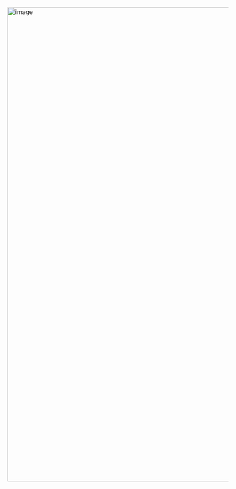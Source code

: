 <img width="1080" height="1080" alt="image" src="https://github.com/user-attachments/assets/ab86a106-ad11-44fd-87ce-0b7c6fa7424e" />
